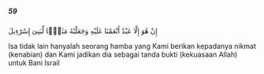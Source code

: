 ##### 59

<span class="ayah">إِنْ هُوَ إِلَّا عَبْدٌ أَنْعَمْنَا عَلَيْهِ وَجَعَلْنَٰهُ مَثَلًۭا لِّبَنِىٓ إِسْرَٰٓءِيلَ</span>

<span class="ayah_translation">Isa tidak lain hanyalah seorang hamba yang Kami berikan kepadanya nikmat (kenabian) dan Kami jadikan dia sebagai tanda bukti (kekuasaan Allah) untuk Bani lsrail</span>
